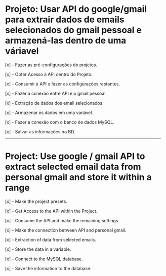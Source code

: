 # Projeto: Usar API do google/gmail para extrair dados de emails selecionados do gmail pessoal e armazená-las dentro de uma váriavel

<p>[x] - Fazer as pré-configurações do projetos.</p>
<p>[x] - Obter Acesso à API dentro do Projeto.</p>
<p>[x] - Consumir à API e fazer as configurações restantes.</p>
<p>[x] - Fazer a conexão entre API e o gmail pessoal.</p>
<p>[x] - Extração de dados dos email selecionados.</p>
<p>[x] - Armazenar os dados em uma variável.</p>
<p>[x] - Fazer a conexão com o banco de dados MySQL.</p>
<p>[x] - Salvar as informações no BD.</p>


--------------------------------------------------------------------------------------

# Project: Use google / gmail API to extract selected email data from personal gmail and store it within a range


<p>[x] - Make the project presets.</p>
<p>[x] - Get Access to the API within the Project.</p>
<p>[x] - Consume the API and make the remaining settings.</p>
<p>[x] - Make the connection between API and personal gmail.</p>
<p>[x] - Extraction of data from selected emails.</p>
<p>[x] - Store the data in a variable.</p>
<p>[x] - Connect to the MySQL database.</p>
<p>[x] - Save the information to the database.</p>
